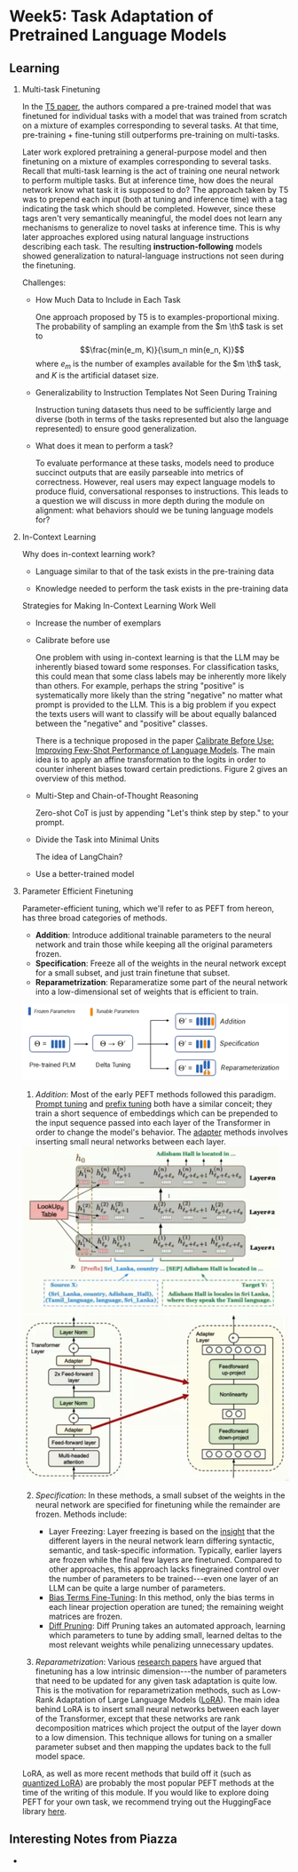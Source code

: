 # Week5: Task Adaptation of Pretrained Language Models

## Learning

1. Multi-task Finetuning

    In the [T5 paper](https://arxiv.org/pdf/1910.10683), the authors compared a pre-trained model that was finetuned for individual tasks with a model that was trained from scratch on a mixture of examples corresponding to several tasks. At that time, pre-training + fine-tuning still outperforms pre-training on multi-tasks.

    Later work explored pretraining a general-purpose model and then finetuning on a mixture of examples corresponding to several tasks. Recall that multi-task learning is the act of training one neural network to perform multiple tasks. But at inference time, how does the neural network know what task it is supposed to do? The approach taken by T5 was to prepend each input (both at tuning and inference time) with a tag indicating the task which should be completed. However, since these tags aren't very semantically meaningful, the model does not learn any mechanisms to generalize to novel tasks at inference time. This is why later approaches explored using natural language instructions describing each task. The resulting **instruction-following** models showed generalization to natural-language instructions not seen during the finetuning.

    Challenges:

    - How Much Data to Include in Each Task

        One approach proposed by T5 is to examples-proportional mixing. The probability of sampling an example from the $m \th$ task is set to $$\frac{min(e_m, K)}{\sum_n min(e_n, K)}$$ where $e_m$ is the number of examples available for the $m \th$ task, and $K$ is the artificial dataset size.

    - Generalizability to Instruction Templates Not Seen During Training

        Instruction tuning datasets thus need to be sufficiently large and diverse (both in terms of the tasks represented but also the language represented) to ensure good generalization.

    - What does it mean to perform a task?

        To evaluate performance at these tasks, models need to produce succinct outputs that are easily parseable into metrics of correctness. However, real users may expect language models to produce fluid, conversational responses to instructions. This leads to a question we will discuss in more depth during the module on alignment: what behaviors should we be tuning language models for?

2. In-Context Learning

    Why does in-context learning work?

    - Language similar to that of the task exists in the pre-training data

    - Knowledge needed to perform the task exists in the pre-training data

    Strategies for Making In-Context Learning Work Well

    - Increase the number of exemplars

    - Calibrate before use

        One problem with using in-context learning is that the LLM may be inherently biased toward some responses. For classification tasks, this could mean that some class labels may be inherently more likely than others. For example, perhaps the string "positive" is systematically more likely than the string "negative" no matter what prompt is provided to the LLM. This is a big problem if you expect the texts users will want to classify will be about equally balanced between the "negative" and "positive" classes.

        There is a technique proposed in the paper [Calibrate Before Use: Improving Few-Shot Performance of Language Models](https://proceedings.mlr.press/v139/zhao21c/zhao21c.pdf). The main idea is to apply an affine transformation to the logits in order to counter inherent biases toward certain predictions. Figure 2 gives an overview of this method.

    - Multi-Step and Chain-of-Thought Reasoning

        Zero-shot CoT is just by appending "Let's think step by step." to your prompt.

    - Divide the Task into Minimal Units

        The idea of LangChain?

    - Use a better-trained model

3. Parameter Efficient Finetuning

    Parameter-efficient tuning, which we'll refer to as PEFT from hereon, has three broad categories of methods.

    - **Addition**: Introduce additional trainable parameters to the neural network and train those while keeping all the original parameters frozen.
    - **Specification**: Freeze all of the weights in the neural network except for a small subset, and just train finetune that subset.
    - **Reparametrization**: Reparameratize some part of the neural network into a low-dimensional set of weights that is efficient to train.

    ![PEFT](./imgs/PEFT.png)

    1. *Addition*: Most of the early PEFT methods followed this paradigm. [Prompt tuning](https://arxiv.org/pdf/2104.08691) and [prefix tuning](https://aclanthology.org/2021.acl-long.353.pdf) both have a similar conceit; they train a short sequence of embeddings which can be prepended to the input sequence passed into each layer of the Transformer in order to change the model's behavior. The [adapter](https://proceedings.mlr.press/v97/houlsby19a/houlsby19a.pdf) methods involves inserting small neural networks between each layer.

    <img src="./imgs/Prefix-Tuning.png" alt="Prefix-Tuning" height="300">
    <img src="./imgs/Adapter.png" alt="Adapter" height="300">

    2. *Specification*: In these methods, a small subset of the weights in the neural network are specified for finetuning while the remainder are frozen. Methods include:

        - Layer Freezing: Layer freezing is based on the [insight](https://aclanthology.org/P19-1452.pdf) that the different layers in the neural network learn differing syntactic, semantic, and task-specific information. Typically, earlier layers are frozen while the final few layers are finetuned. Compared to other approaches, this approach lacks finegrained control over the number of parameters to be trained---even one layer of an LLM can be quite a large number of parameters.
        - [Bias Terms Fine-Tuning](https://aclanthology.org/2022.acl-short.1.pdf): In this method, only the bias terms in each linear projection operation are tuned; the remaining weight matrices are frozen.
        - [Diff Pruning](https://aclanthology.org/2021.acl-long.378.pdf): Diff Pruning takes an automated approach, learning which parameters to tune by adding small, learned deltas to the most relevant weights while penalizing unnecessary updates.

    3. *Reparametrization*: Various [research papers](https://arxiv.org/pdf/1804.08838) have argued that finetuning has a low intrinsic dimension---the number of parameters that need to be updated for any given task adaptation is quite low. This is the motivation for reparametrization methods, such as  Low-Rank Adaptation of Large Language Models ([LoRA](https://arxiv.org/pdf/2106.09685)). The main idea behind LoRA is to insert small neural networks between each layer of the Transformer, except that these networks are rank decomposition matrices which project the output of the layer down to a low dimension. This technique allows for tuning on a smaller parameter subset and then mapping the updates back to the full model space.

    LoRA, as well as more recent methods that build off it (such as [quantized LoRA](https://arxiv.org/pdf/2305.14314)) are probably the most popular PEFT methods at the time of the writing of this module. If you would like to explore doing PEFT for your own task, we recommend trying out the HuggingFace library [here](https://github.com/huggingface/peft).

## Interesting Notes from Piazza

- 
